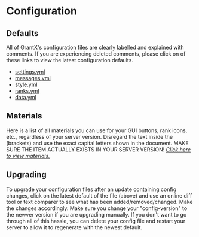 # Configuration

## Defaults
All of GrantX's configuration files are clearly labelled and explained with comments. If you are experiencing deleted comments, please click on of these links to view the latest configuration defaults.

* [settings.yml](https://github.com/Demeng7215/GrantX-Docs/blob/master/settings.yml)
* [messages.yml](https://github.com/Demeng7215/GrantX-Docs/blob/master/messages.yml)
* [style.yml](https://github.com/Demeng7215/GrantX-Docs/blob/master/style.yml)
* [ranks.yml](https://github.com/Demeng7215/GrantX-Docs/blob/master/ranks.yml)
* [data.yml](https://github.com/Demeng7215/GrantX-Docs/blob/master/data.yml)

## Materials
Here is a list of all materials you can use for your GUI buttons, rank icons, etc., regardless of your server version. Disregard the text inside the (brackets) and use the exact capital letters shown in the document. MAKE SURE THE ITEM ACTUALLY EXISTS IN YOUR SERVER VERSION! [*Click here to view materials.*](https://raw.githubusercontent.com/Demeng7215/GrantX-Docs/master/materials.txt)

## Upgrading
To upgrade your configuration files after an update containing config changes, click on the latest default of the file (above) and use an online diff tool or text comparer to see what has been added/removed/changed. Make the changes accordingly. Make sure you change your "config-version" to the newver version if you are upgrading manually. If you don't want to go through all of this hassle, you can delete your config file and restart your server to allow it to regenerate with the newest default.
